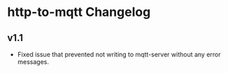 # http-to-mqtt Changelog

## v1.1

* Fixed issue that prevented not writing to mqtt-server without any error messages.
